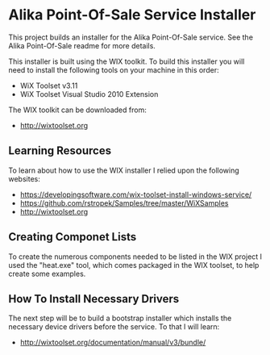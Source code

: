 # Alika Point-Of-Sale Service Installer

This project builds an installer for the Alika Point-Of-Sale service.  See the Alika Point-Of-Sale readme for more details.

This installer is built using the WIX toolkit. To build this installer you will need to install the following tools on your machine in this order:
- WiX Toolset v3.11
- WiX Toolset Visual Studio 2010 Extension

The WIX toolkit can be downloaded from:
- http://wixtoolset.org

## Learning Resources

To learn about how to use the WIX installer I relied upon the following websites:
- https://developingsoftware.com/wix-toolset-install-windows-service/
- https://github.com/rstropek/Samples/tree/master/WiXSamples
- http://wixtoolset.org

## Creating Componet Lists

To create the numerous components needed to be listed in the WIX project I used the "heat.exe" tool, 
which comes packaged in the WIX toolset, to help create some examples.

## How To Install Necessary Drivers

The next step will be to build a bootstrap installer which installs the necessary device drivers before the service.  To that I will learn:

- http://wixtoolset.org/documentation/manual/v3/bundle/
